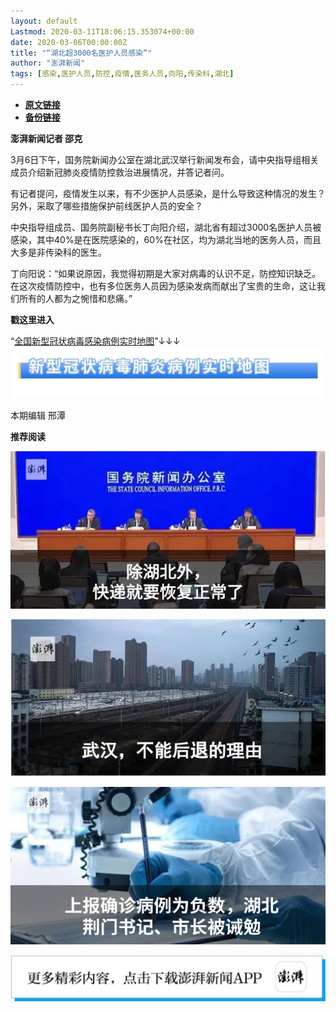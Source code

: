 ```yaml
---
layout: default
Lastmod: 2020-03-11T18:06:15.353074+00:00
date: 2020-03-06T00:00:00Z
title: "“湖北超3000名医护人员感染”"
author: "澎湃新闻"
tags: [感染,医护人员,防控,疫情,医务人员,向阳,传染科,湖北]
---
```


* [**原文链接**](https://mp.weixin.qq.com/s/mnWPipga4ApDdrAYTrM5qA)
* [**备份链接**](http://archive.today/765zV)


**澎湃新闻记者 邵克**

  

3月6日下午，国务院新闻办公室在湖北武汉举行新闻发布会，请中央指导组相关成员介绍新冠肺炎疫情防控救治进展情况，并答记者问。 

  
有记者提问，疫情发生以来，有不少医护人员感染，是什么导致这种情况的发生？另外，采取了哪些措施保护前线医护人员的安全？

  
中央指导组成员、国务院副秘书长丁向阳介绍，湖北省有超过3000名医护人员被感染，其中40%是在医院感染的，60%在社区，均为湖北当地的医务人员，而且大多是非传染科的医生。

  
丁向阳说：“如果说原因，我觉得初期是大家对病毒的认识不足，防控知识缺乏。在这次疫情防控中，也有多位医务人员因为感染发病而献出了宝贵的生命，这让我们所有的人都为之惋惜和悲痛。”

  

  

**戳这里进入**

“[全国新型冠状病毒感染病例实时地图](http://projects.thepaper.cn/thepaper-cases/839studio/feiyan/)”↓↓↓[![](/images/post/15a4bc01c19b9e56f61d4f79069e4c63.jpg)](http://projects.thepaper.cn/thepaper-cases/839studio/feiyan/)

本期编辑 邢潭  

  

**推荐阅读**

  

[![](/images/post/7f7ecc6449f31ff8560f0ef955af1b01.jpg)](http://mp.weixin.qq.com/s?__biz=MjM5MzI5NTU3MQ==&mid=2651598499&idx=1&sn=0b2400a9b7ccbae0a61f378c3d79d60e&chksm=bd61b31f8a163a099b83fea74b707c343dd6b501791b56ac88deb4bf8eb25f9447ed763bae62&scene=21#wechat_redirect)

[![](/images/post/e6eeace50a3d6097c02d3028dccb82ec.jpg)](http://mp.weixin.qq.com/s?__biz=MjM5MzI5NTU3MQ==&mid=2651596826&idx=1&sn=05ce9cbb2eee59970eea12fc1f33fe9c&chksm=bd61b5a68a163cb0946884a65b74b2cc2cfac157ce6ab47d6224aad1b1f07cc1a59aece3ea8c&scene=21#wechat_redirect)

[![](/images/post/41c1a078bd0a6b5fd4f62312d9437991.jpg)](http://mp.weixin.qq.com/s?__biz=MjM5MzI5NTU3MQ==&mid=2651592656&idx=2&sn=0ebb59d9b64ac5e4409cf19c094284e7&chksm=bd618a6c8a16037a8f75a9010d101e7d7bf1d92b9e28e46719dfb3ea14d5e1788c3c3e8619d4&scene=21#wechat_redirect)

[![](/images/post/faa036129172f4ba4cb775ad946d1eff.jpg)](https://a.app.qq.com/o/simple.jsp?pkgname=com.wondertek.paper)

